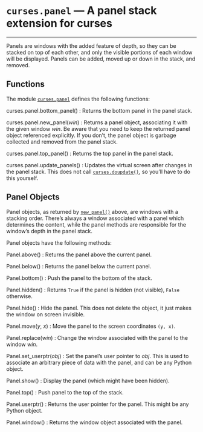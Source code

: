 `curses.panel` — A panel stack extension for curses
===================================================

---

Panels are windows with the added feature of depth, so they can be stacked on
top of each other, and only the visible portions of each window will be
displayed. Panels can be added, moved up or down in the stack, and removed.

Functions
---------

The module [`curses.panel`](#module-curses.panel "curses.panel: A panel stack extension that adds depth to  curses windows.") defines the following functions:

curses.panel.bottom\_panel()
:   Returns the bottom panel in the panel stack.

curses.panel.new\_panel(*win*)
:   Returns a panel object, associating it with the given window *win*. Be aware
    that you need to keep the returned panel object referenced explicitly. If you
    don’t, the panel object is garbage collected and removed from the panel stack.

curses.panel.top\_panel()
:   Returns the top panel in the panel stack.

curses.panel.update\_panels()
:   Updates the virtual screen after changes in the panel stack. This does not call
    [`curses.doupdate()`](curses.html#curses.doupdate "curses.doupdate"), so you’ll have to do this yourself.

Panel Objects
-------------

Panel objects, as returned by [`new_panel()`](#curses.panel.new_panel "curses.panel.new_panel") above, are windows with a
stacking order. There’s always a window associated with a panel which determines
the content, while the panel methods are responsible for the window’s depth in
the panel stack.

Panel objects have the following methods:

Panel.above()
:   Returns the panel above the current panel.

Panel.below()
:   Returns the panel below the current panel.

Panel.bottom()
:   Push the panel to the bottom of the stack.

Panel.hidden()
:   Returns `True` if the panel is hidden (not visible), `False` otherwise.

Panel.hide()
:   Hide the panel. This does not delete the object, it just makes the window on
    screen invisible.

Panel.move(*y*, *x*)
:   Move the panel to the screen coordinates `(y, x)`.

Panel.replace(*win*)
:   Change the window associated with the panel to the window *win*.

Panel.set\_userptr(*obj*)
:   Set the panel’s user pointer to *obj*. This is used to associate an arbitrary
    piece of data with the panel, and can be any Python object.

Panel.show()
:   Display the panel (which might have been hidden).

Panel.top()
:   Push panel to the top of the stack.

Panel.userptr()
:   Returns the user pointer for the panel. This might be any Python object.

Panel.window()
:   Returns the window object associated with the panel.